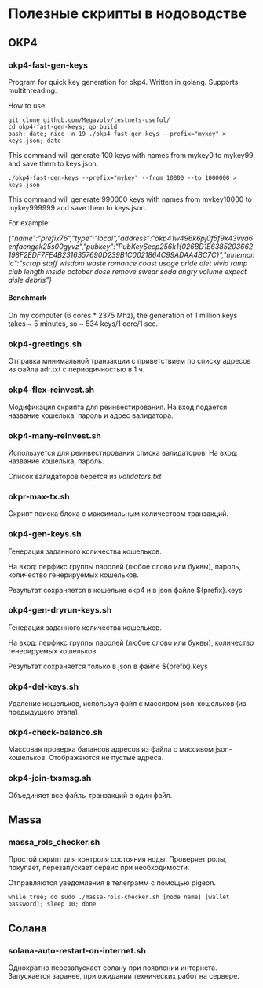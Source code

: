 # Полезные скрипты в нодоводстве

## OKP4

### okp4-fast-gen-keys

Program for quick key generation for okp4. Written in golang. Supports multithreading.

How to use:

	git clone github.com/Megavolv/testnets-useful/
	cd okp4-fast-gen-keys; go build
	bash: date; nice -n 19 ./okp4-fast-gen-keys --prefix="mykey" > keys.json; date

This command will generate 100 keys with names from mykey0 to mykey99 and save them to keys.json.

	./okp4-fast-gen-keys --prefix="mykey" --from 10000 --to 1000000 > keys.json

This command will generate 990000 keys with names from mykey10000 to mykey999999 and save them to keys.json.

For example:

*{"name":"prefix76","type":"local","address":"okp41w496k6pj0f5f9x43vva6enfacngek25s00gyvz","pubkey":"PubKeySecp256k1{026BD1E6385203662198F2EDF7FE4B2316357690D239B1C0021864C99ADAA4BC7C}","mnemonic":"scrap staff wisdom waste romance coast usage pride diet vivid ramp club length inside october dose remove swear soda angry volume expect aisle debris"}*

#### Benchmark

On my computer (6 cores * 2375 Mhz), the generation of 1 million keys takes ~ 5 minutes, so ~ 534 keys/1 core/1 sec.

### okp4-greetings.sh

Отправка минимальной транзакции с приветствием по списку адресов из файла adr.txt с периодичностью в 1 ч.

### okp4-flex-reinvest.sh

Модификация скрипта для реинвестирования. На вход подается название кошелька, пароль и адрес валидатора.

### okp4-many-reinvest.sh

Используется для реинвестирования списка валидаторов.
На вход: название кошелька, пароль.

Список валидаторов берется из *validators.txt*

### okpr-max-tx.sh

Скрипт поиска блока с максимальным количеством транзакций.

### okp4-gen-keys.sh

Генерация заданного количества кошельков.

На вход: перфикс группы паролей (любое слово или буквы), пароль, количество генерируемых кошельков.

Результат сохраняется в кошельке okp4 и в json файле ${prefix}.keys

### okp4-gen-dryrun-keys.sh

Генерация заданного количества кошельков.

На вход: перфикс группы паролей (любое слово или буквы), количество генерируемых кошельков.

Результат сохраняется только в json в файле ${prefix}.keys

### okp4-del-keys.sh

Удаление кошельков, используя файл с массивом json-кошельков (из предыдущего этапа).

### okp4-check-balance.sh

Массовая проверка балансов адресов из файла с массивом json-кошельков. Отображаются не пустые адреса.

### okp4-join-txsmsg.sh

Объединяет все файлы транзакций в один файл.

## Massa

### massa_rols_checker.sh

Простой скрипт для контроля состояния ноды. Проверяет ролы, покупает, перезапускает сервис при необходимости.

Отправляются уведомления в телеграмм с помощью pigeon.

	while true; do sudo ./massa-rols-checker.sh [node name] [wallet password]; sleep 10; done

## Солана

### solana-auto-restart-on-internet.sh

Однократно перезапускает солану при появлении интернета. Запускается заранее, при ожидании технических работ на сервере.
